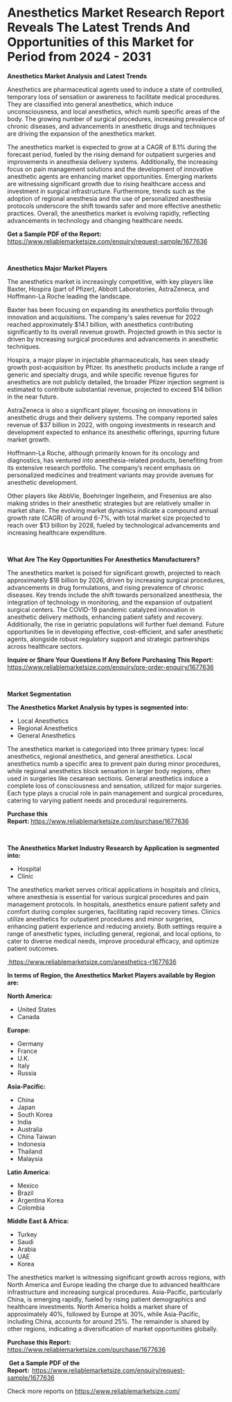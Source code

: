 <p><h1>Anesthetics Market Research Report Reveals The Latest Trends And Opportunities of this Market for Period from 2024 - 2031</h1></p><p><strong>Anesthetics Market Analysis and Latest Trends</strong></p>
<p><p>Anesthetics are pharmaceutical agents used to induce a state of controlled, temporary loss of sensation or awareness to facilitate medical procedures. They are classified into general anesthetics, which induce unconsciousness, and local anesthetics, which numb specific areas of the body. The growing number of surgical procedures, increasing prevalence of chronic diseases, and advancements in anesthetic drugs and techniques are driving the expansion of the anesthetics market.</p><p>The anesthetics market is expected to grow at a CAGR of 8.1% during the forecast period, fueled by the rising demand for outpatient surgeries and improvements in anesthesia delivery systems. Additionally, the increasing focus on pain management solutions and the development of innovative anesthetic agents are enhancing market opportunities. Emerging markets are witnessing significant growth due to rising healthcare access and investment in surgical infrastructure. Furthermore, trends such as the adoption of regional anesthesia and the use of personalized anesthesia protocols underscore the shift towards safer and more effective anesthetic practices. Overall, the anesthetics market is evolving rapidly, reflecting advancements in technology and changing healthcare needs.</p></p>
<p><strong>Get a Sample PDF of the Report:&nbsp;</strong> <a href="https://www.reliablemarketsize.com/enquiry/request-sample/1677636?utm_campaign=1898&utm_medium=2&utm_source=Github&utm_content=ia&utm_term=28122024&utm_id=anesthetics">https://www.reliablemarketsize.com/enquiry/request-sample/1677636</a></p>
<p>&nbsp;</p>
<p><strong>Anesthetics Major Market Players</strong></p>
<p><p>The anesthetics market is increasingly competitive, with key players like Baxter, Hospira (part of Pfizer), Abbott Laboratories, AstraZeneca, and Hoffmann-La Roche leading the landscape. </p><p>Baxter has been focusing on expanding its anesthetics portfolio through innovation and acquisitions. The company's sales revenue for 2022 reached approximately $14.1 billion, with anesthetics contributing significantly to its overall revenue growth. Projected growth in this sector is driven by increasing surgical procedures and advancements in anesthetic techniques.</p><p>Hospira, a major player in injectable pharmaceuticals, has seen steady growth post-acquisition by Pfizer. Its anesthetic products include a range of generic and specialty drugs, and while specific revenue figures for anesthetics are not publicly detailed, the broader Pfizer injection segment is estimated to contribute substantial revenue, projected to exceed $14 billion in the near future.</p><p>AstraZeneca is also a significant player, focusing on innovations in anesthetic drugs and their delivery systems. The company reported sales revenue of $37 billion in 2022, with ongoing investments in research and development expected to enhance its anesthetic offerings, spurring future market growth.</p><p>Hoffmann-La Roche, although primarily known for its oncology and diagnostics, has ventured into anesthesia-related products, benefiting from its extensive research portfolio. The company’s recent emphasis on personalized medicines and treatment variants may provide avenues for anesthetic development.</p><p>Other players like AbbVie, Boehringer Ingelheim, and Fresenius are also making strides in their anesthetic strategies but are relatively smaller in market share. The evolving market dynamics indicate a compound annual growth rate (CAGR) of around 6-7%, with total market size projected to reach over $13 billion by 2028, fueled by technological advancements and increasing healthcare expenditure.</p></p>
<p>&nbsp;</p>
<p><strong>What Are The Key Opportunities For Anesthetics Manufacturers?</strong></p>
<p><p>The anesthetics market is poised for significant growth, projected to reach approximately $18 billion by 2026, driven by increasing surgical procedures, advancements in drug formulations, and rising prevalence of chronic diseases. Key trends include the shift towards personalized anesthesia, the integration of technology in monitoring, and the expansion of outpatient surgical centers. The COVID-19 pandemic catalyzed innovation in anesthetic delivery methods, enhancing patient safety and recovery. Additionally, the rise in geriatric populations will further fuel demand. Future opportunities lie in developing effective, cost-efficient, and safer anesthetic agents, alongside robust regulatory support and strategic partnerships across healthcare sectors.</p></p>
<p><strong>Inquire or Share Your Questions If Any Before Purchasing This Report:</strong> <a href="https://www.reliablemarketsize.com/enquiry/pre-order-enquiry/1677636?utm_campaign=1898&utm_medium=2&utm_source=Github&utm_content=ia&utm_term=28122024&utm_id=anesthetics">https://www.reliablemarketsize.com/enquiry/pre-order-enquiry/1677636</a></p>
<p>&nbsp;</p>
<p><strong>Market Segmentation</strong></p>
<p><strong>The Anesthetics Market Analysis by types is segmented into:</strong></p>
<p><ul><li>Local Anesthetics</li><li>Regional Anesthetics</li><li>General Anesthetics</li></ul></p>
<p><p>The anesthetics market is categorized into three primary types: local anesthetics, regional anesthetics, and general anesthetics. Local anesthetics numb a specific area to prevent pain during minor procedures, while regional anesthetics block sensation in larger body regions, often used in surgeries like cesarean sections. General anesthetics induce a complete loss of consciousness and sensation, utilized for major surgeries. Each type plays a crucial role in pain management and surgical procedures, catering to varying patient needs and procedural requirements.</p></p>
<p><strong>Purchase this Report:&nbsp;</strong><a href="https://www.reliablemarketsize.com/purchase/1677636?utm_campaign=1898&utm_medium=2&utm_source=Github&utm_content=ia&utm_term=28122024&utm_id=anesthetics">https://www.reliablemarketsize.com/purchase/1677636</a></p>
<p>&nbsp;</p>
<p><strong>The Anesthetics Market Industry Research by Application is segmented into:</strong></p>
<p><ul><li>Hospital</li><li>Clinic</li></ul></p>
<p><p>The anesthetics market serves critical applications in hospitals and clinics, where anesthesia is essential for various surgical procedures and pain management protocols. In hospitals, anesthetics ensure patient safety and comfort during complex surgeries, facilitating rapid recovery times. Clinics utilize anesthetics for outpatient procedures and minor surgeries, enhancing patient experience and reducing anxiety. Both settings require a range of anesthetic types, including general, regional, and local options, to cater to diverse medical needs, improve procedural efficacy, and optimize patient outcomes.</p></p>
<p><a href="https://www.reliablemarketsize.com/anesthetics-r1677636?utm_campaign=1898&utm_medium=2&utm_source=Github&utm_content=ia&utm_term=28122024&utm_id=anesthetics">&nbsp;https://www.reliablemarketsize.com/anesthetics-r1677636</a></p>
<p><strong>In terms of Region, the Anesthetics Market Players available by Region are:</strong></p>
<p>
    <p> <strong> North America: </strong>
        <ul>
            <li>United States</li>
            <li>Canada</li>
        </ul>
        </p> 
    <p> <strong> Europe: </strong>
        <ul>
            <li>Germany</li>
            <li>France</li>
            <li>U.K.</li>
            <li>Italy</li>
            <li>Russia</li>
        </ul>
        </p> 
    <p> <strong> Asia-Pacific: </strong>
        <ul>
            <li>China</li>
            <li>Japan</li>
            <li>South Korea</li>
            <li>India</li>
            <li>Australia</li>
            <li>China Taiwan</li>
            <li>Indonesia</li>
            <li>Thailand</li>
            <li>Malaysia</li>
        </ul>
        </p> 
    <p> <strong> Latin America: </strong>
        <ul>
            <li>Mexico</li>
            <li>Brazil</li>
            <li>Argentina Korea</li>
            <li>Colombia</li>
        </ul>
        </p> 
    <p> <strong> Middle East & Africa: </strong>
        <ul>
            <li>Turkey</li>
            <li>Saudi</li>
            <li>Arabia</li>
            <li>UAE</li>
            <li>Korea</li>
        </ul>
    </p>
    </p>
<p><p>The anesthetics market is witnessing significant growth across regions, with North America and Europe leading the charge due to advanced healthcare infrastructure and increasing surgical procedures. Asia-Pacific, particularly China, is emerging rapidly, fueled by rising patient demographics and healthcare investments. North America holds a market share of approximately 40%, followed by Europe at 30%, while Asia-Pacific, including China, accounts for around 25%. The remainder is shared by other regions, indicating a diversification of market opportunities globally.</p></p>
<p><strong>Purchase this Report: </strong><a href="https://www.reliablemarketsize.com/purchase/1677636?utm_campaign=1898&utm_medium=2&utm_source=Github&utm_content=ia&utm_term=28122024&utm_id=anesthetics">https://www.reliablemarketsize.com/purchase/1677636</a></p>
<p>&nbsp;<strong>Get a Sample PDF of the Report:&nbsp;&nbsp;</strong><a href="https://www.reliablemarketsize.com/enquiry/request-sample/1677636?utm_campaign=1898&utm_medium=2&utm_source=Github&utm_content=ia&utm_term=28122024&utm_id=anesthetics">https://www.reliablemarketsize.com/enquiry/request-sample/1677636</a></p>
<p><strong></strong></p>
<p>Check more reports on <a href="https://www.reliablemarketsize.com/?utm_campaign=1898&utm_medium=2&utm_source=Github&utm_content=ia&utm_term=28122024&utm_id=anesthetics">https://www.reliablemarketsize.com/</a></p>